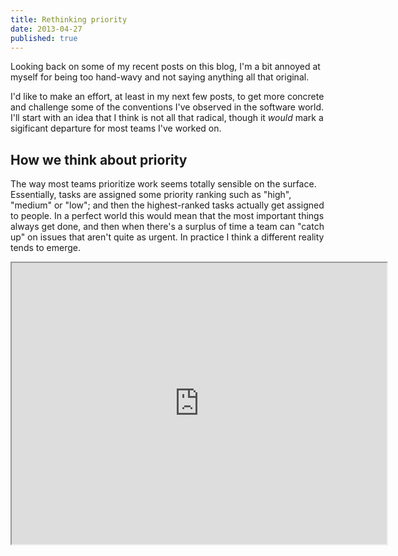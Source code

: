 ```yaml
---
title: Rethinking priority
date: 2013-04-27
published: true
---
```


Looking back on some of my recent posts on this blog, I'm a bit annoyed at myself for being too hand-wavy and not saying anything all that original.

I'd like to make an effort, at least in my next few posts, to get more concrete and challenge some of the conventions I've observed in the software world. I'll start with an idea that I think is not all that radical, though it *would* mark a sigificant departure for most teams I've worked on.

How we think about priority
---------------------------

The way most teams prioritize work seems totally sensible on the surface. Essentially, tasks are assigned some priority ranking such as "high", "medium" or "low"; and then the highest-ranked tasks actually get assigned to people. In a perfect world this would mean that the most important things always get done, and then when there's a surplus of time a team can "catch up" on issues that aren't quite as urgent. In practice I think a different reality tends to emerge.

<iframe src="http://charter.herokuapp.com/embed/G8G85MQY" style="height: 450px; width: 600px;" />

On projects I've been a part of, inevitably it turns out that the "high-priority" work is the *only* work that gets done. We never seem to run out of high-priority things to do; and so there ends up being **this giant mountain of "low-priority" issues** that, if we're honest with ourselves, will never be tackled. Which would imply that more and more important things keep always coming up.

<iframe src="http://charter.herokuapp.com/embed/K8IUBCNI" style="height: 450px; width: 600px;" />

But either this isn't true, or it shouldn't be.

Other than the fact that it just doesn't seem reasonable that such a curve could actually represent reality, I see two problems here. First, the accumulation of many small bugs over the life of a project brings the quality of the software down, which is a sad state of affairs. Have you ever encountered a bug for the 100th time in some application you use regularly, and suddenly it occurred to you that that bug has been around *forever*? The other problem, which is arguably even worse, is the technical debt that so many low-priority defects represent. Choosing to always plow forward with high-priority items while allowing all these little problems to pile up exerts drag on a team. It becomes harder to make forward progress.

Just as there are two major problems, there are at least two mistakes that lead to this predicament. The first is a classic one that most of us are at least subconsciously already aware of, which is that we get too fixated on *adding features* to software when there are still minor issues to resolve. Quite simply, fixing bugs isn't sexy. And so we move towards buggy, bloated software with too many features instead of high-quality software with just the right features.

The other mistake is more psychological. I can't really prove this, but it's my hypothesis that on strictly priority-based projects our minds come to think of *priority* as *likelihood of actually getting done*. Which makes sense, because the two end up being perfectly correlated. We therefore **tend to over-prioritize new work that we're excited about** out of fear that it just won't get done otherwise. And the cascading effect of this is that bugs we've been meaning to fix and little improvements we've been meaning to make get neglected over and over again.

How we could do it differently
------------------------------

Here's a different approach I would like to try some day. Instead of adopting the mindset that we will always work on high-priority items---logical though that may be in theory---what if we allocated our time **in advance** on a weighted basis, so that high-priority items get the most time but medium- and/or low-priority work gets some time as well? For example, we might say that out of every two weeks (10 working days), "high-priority" work gets 7 days, "medium" work gets 2, and "low" gets 1[^exact-breakdown-of-work].

<iframe src="http://charter.herokuapp.com/embed/NBSU8ZSB" style="height: 450px; width: 600px;" />

Why take this approach? I acknowledge that it seems a bit counterintuitive to *force* work on lower-priority tasks, when there's theoretically more important work to do. But I actually think this would get us closer to an ideal distribution of work than where most of us currently are. Instead of the mildly [ADD](http://en.wikipedia.org/wiki/ADD) pattern of working on whatever seems important right now, and perpetually "forgetting" to do less-urgent work, a fixed allocation would nudge us back in the direction of refactoring, fixing bugs, and actually implementing some of those nice-to-haves we never seem to implement.

More importantly, I think this strategy would allow us to be more honest with ourselves. The truth is that "high-priority" often doesn't really mean high priority: it's a stand-in for *probability of happening* (the psychological mistake I mentioned). Knowing that so-called "low priority" work *is* going to get done---that it *won't* just get swept under the rug---might enable us to make more truthful decisions about what we should be spending the lion's share of our time on.

What do you think?

[^exact-breakdown-of-work]: I'm just throwing these numbers out there. I would expect any team who attempted something like this to revisit the breakdown periodically in the beginning---say, every couple of months---to calibrate and figure out what works best.
